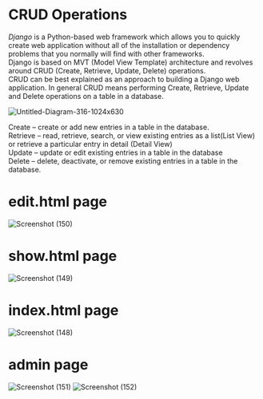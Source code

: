 # CRUD Operations
*Django* is a Python-based web framework which allows you to quickly create web application without all of the installation or dependency problems that you normally will find with other frameworks.<br> Django is based on MVT (Model View Template) architecture and revolves around CRUD (Create, Retrieve, Update, Delete) operations. <br>
CRUD can be best explained as an approach to building a Django web application. In general CRUD means performing Create, Retrieve, Update and Delete operations on a table in a database.


 ![Untitled-Diagram-316-1024x630](https://github.com/user-attachments/assets/9bd3111a-7e24-4c56-a45d-14dd302610d6)

Create – create or add new entries in a table in the database. <br>
Retrieve – read, retrieve, search, or view existing entries as a list(List View) or retrieve a particular entry in detail (Detail View) <br>
Update – update or edit existing entries in a table in the database <br>
Delete – delete, deactivate, or remove existing entries in a table in the database.

# edit.html page
![Screenshot (150)](https://github.com/user-attachments/assets/f70be980-0116-4bea-9b6b-317cfbdfb5a5)

# show.html page
![Screenshot (149)](https://github.com/user-attachments/assets/fada9564-6769-469a-aa30-99c574ab7ba1)

# index.html page
![Screenshot (148)](https://github.com/user-attachments/assets/660d7fc5-8125-4a33-a3ab-ff1bf59593ce)

# admin page
![Screenshot (151)](https://github.com/user-attachments/assets/58e6b55f-9cd2-471f-b25e-58c3492613c2)
![Screenshot (152)](https://github.com/user-attachments/assets/4c599a52-d29a-4521-aea9-a825273bf9b0)


